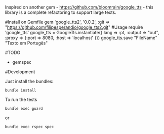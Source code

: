 Inspired on another gem - https://github.com/bloomrain/google_tts - this library is a
complete refactoring to support large texts.

#Install on Gemfile
    gem 'google_tts2', '0.0.2', :git  => "https://github.com/filipesperandio/google_tts2.git"
#Usage
    require 'google_tts'
    google_tts = GoogleTts.instantiate({:lang => :pt, :output => "out", :proxy => {:port => 8080, :host => 'localhost' }})
    google_tts.save "FileName" "Texto em Portugês"


#TODO
* gemspec

#Development

Just install the bundles:

    bundle install

To run the tests

    bundle exec guard
    
or

    bundle exec rspec spec

